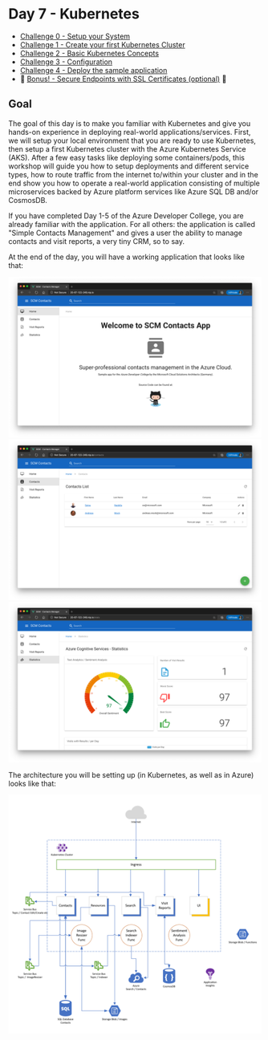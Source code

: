 # Day 7 - Kubernetes

- [Challenge 0 - Setup your System](./challenges/challenge-0.md)
- [Challenge 1 - Create your first Kubernetes Cluster](./challenges/challenge-1.md)
- [Challenge 2 - Basic Kubernetes Concepts](./challenges/challenge-2.md)
- [Challenge 3 - Configuration](./challenges/challenge-3.md)
- [Challenge 4 - Deploy the sample application](./challenges/challenge-4.md)
- :small_orange_diamond: [Bonus! - Secure Endpoints with SSL Certificates (optional)](./challenges/bonus-1.md) :small_orange_diamond:

## Goal

The goal of this day is to make you familiar with Kubernetes and give you hands-on experience in deploying real-world applications/services. First, we will setup your local environment that you are ready to use Kubernetes, then setup a first Kubernetes cluster with the Azure Kubernetes Service (AKS). After a few easy tasks like deploying some containers/pods, this workshop will guide you how to setup deployments and different service types, how to route traffic from the internet to/within your cluster and in the end show you how to operate a real-world application consisting of multiple microservices backed by Azure platform services like Azure SQL DB and/or CosmosDB.

If you have completed Day 1-5 of the Azure Developer College, you are already familiar with the application. For all others: the application is called "Simple Contacts Management" and gives a user the ability to manage contacts and visit reports, a very tiny CRM, so to say.

At the end of the day, you will have a working application that looks like that:

![home](./challenges/img/app_home.png)
![contacts](./challenges/img/app_contacts.png)
![stats](./challenges/img/app_stats.png)

The architecture you will be setting up (in Kubernetes, as well as in Azure) looks like that:

![aks](./challenges/img/aks_arch.png)
